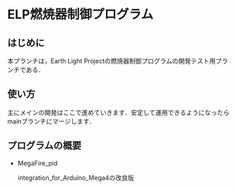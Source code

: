 # ELP燃焼器制御プログラム

## はじめに
本ブランチは，Earth Light Projectの燃焼器制御プログラムの開発テスト用ブランチである．

## 使い方
主にメインの開発はここで進めていきます．安定して運用できるようになったらmainブランチにマージします．

## プログラムの概要
- MegaFire_pid

  integration_for_Arduino_Mega4の改良版
